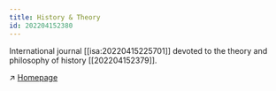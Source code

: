 ```yaml
---
title: History & Theory
id: 202204152380
---
```


International journal [[isa:20220415225701]] devoted to the theory and philosophy of history [[202204152379]].

↗ [Homepage](https://historyandtheory.org/about)

